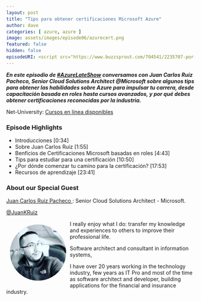 ```yaml
---
layout: post
title: "Tips para obtener certificaciones Microsoft Azure"
author: dave
categories: [ azure, azure ]
image: assets/images/episode06/azurecert.png
featured: false
hidden: false
episodeURI: <script src="https://www.buzzsprout.com/704541/2235707-por-que-obtener-certificaciones-microsoft-azure.js?player=small" type="text/javascript" charset="utf-8"></script>
---
```


<p>
<script src="https://www.buzzsprout.com/704541/2235707-por-que-obtener-certificaciones-microsoft-azure.js?player=small" type="text/javascript" charset="utf-8"></script>
</p>
<p style="font-style: oblique;font-weight: bolder;">
En este episodio de <a href="https://twitter.com/search?q=%23AzureLateShow&src=typeahead_click" target="_blank">#AzureLateShow</a> conversamos con Juan Carlos Ruiz Pacheco, Senior Cloud Solutions Architect @Microsoft sobre algunos tips para obtener las habilidades sobre Azure para impulsar tu carrera, desde capacitación basada en roles hasta cursos avanzados, y por qué debes obtener certificaciones reconocidas por la industria.
</p>

Net-University: <a href="http://bit.ly/netuniversity-ninja" target="_blank">Cursos en línea disponibles</a>

<h3>Episode Highlights</h3>

 + Introducciones [0:34]
 + Sobre Juan Carlos Ruiz [1:55]
 + Benficios de Certificaciones Microsoft basadas en roles [4:43]
 + Tips para estudiar para una certificación [10:50]
 + ¿Por dónde comenzar tu camino para la certificación? [17:53]
 + Recursos de aprendizaje [23:41]

<h3> About our Special Guest</h3>

<a href="https://www.linkedin.com/in/juankruiz/" target="_blank">Juan Carlos Ruiz Pacheco </a>: Senior Cloud Solutions Architect - Microsoft.

<i class="fab fa-twitter"></i><a href="https://twitter.com/JuanKRuiz" target="_blank">@JuanKRuiz</a>

<img src="../assets/images/episode06/juank.png" alt="Juan Carlos Ruiz" style="width:150px;border-radius: 50%;clear:both;float:left;padding:10px;">

I really enjoy what I do: transfer my knowledge and experiences to others to improve their professional life.

Software architect and consultant in information systems,

I have over 20 years working in the technology industry, few years as IT Pro and most of the time as software architect and developer, building applications for the financial and insurance industry.



